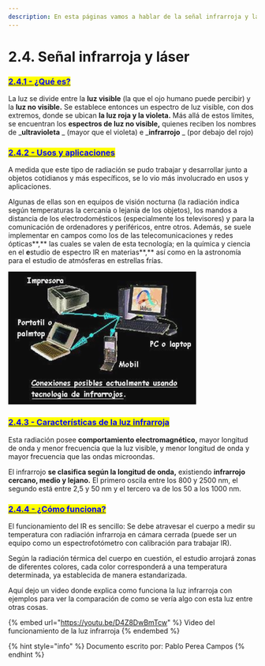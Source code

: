 ```yaml
---
description: En esta páginas vamos a hablar de la señal infrarroja y láser
---
```


# 2.4. Señal infrarroja y láser

### <mark style="color:blue;"></mark>[<mark style="color:blue;">2.4.1 - ¿Qué es?</mark>](2.4.-senal-infrarroja-y-laser.md#que-es)<mark style="color:blue;"></mark>

La luz se divide entre la **luz visible** (la que el ojo humano puede percibir) y la **luz no visible.** Se establece entonces un espectro de luz visible, con dos extremos, donde se ubican **la luz roja y la violeta.** Más allá de estos límites, se encuentran los **espectros de luz no visible,** quienes reciben los nombres de _**ultravioleta** _ (mayor que el violeta) e _**infrarrojo** _ (por debajo del rojo)



### <mark style="color:blue;"></mark>[<mark style="color:blue;">2.4.2 - Usos y aplicaciones</mark>](2.4.-senal-infrarroja-y-laser.md#usos-y-aplicaciones)<mark style="color:blue;"></mark>

A medida que este tipo de radiación se pudo trabajar y desarrollar junto a objetos cotidianos y más específicos, se lo vio más involucrado en usos y aplicaciones.

Algunas de ellas son en equipos de visión nocturna (la radiación indica según temperaturas la cercanía o lejanía de los objetos), los mandos a distancia de los electrodomésticos (especialmente los televisores) y para la comunicación de ordenadores y periféricos, entre otros. Además, se suele implementar en campos como los de las telecomunicaciones y redes ópticas**,** las cuales se valen de esta tecnología; en la química y ciencia en el **e**studio de espectro IR en materias**,** así como en la astronomía para el estudio de atmósferas en estrellas frías.

![](<../.gitbook/assets/image (6).png>)

### <mark style="color:blue;">****</mark>[<mark style="color:blue;">**2.4.3 - Características de la luz infrarroja**</mark>](2.4.-senal-infrarroja-y-laser.md#caracteristicas-de-la-luz-infrarroja)<mark style="color:blue;">****</mark>

Esta radiación posee **comportamiento electromagnético,** mayor longitud de onda y menor frecuencia que la luz visible, y menor longitud de onda y mayor frecuencia que las ondas microondas.

El infrarrojo **se clasifica según la longitud de onda,** existiendo **infrarrojo cercano, medio y lejano.** El primero oscila entre los 800 y 2500 nm, el segundo está entre 2,5 y 50 nm y el tercero va de los 50 a los 1000 nm.



### <mark style="color:blue;"></mark>[<mark style="color:blue;">2.4.4 - ¿Cómo funciona?</mark>](2.4.-senal-infrarroja-y-laser.md#como-funciona)<mark style="color:blue;"></mark>

El funcionamiento del IR es sencillo: Se debe atravesar el cuerpo a medir su temperatura con radiación infrarroja en cámara cerrada (puede ser un equipo como un espectrofotómetro con calibración para trabajar IR).

Según la radiación térmica del cuerpo en cuestión, el estudio arrojará zonas de diferentes colores, cada color corresponderá a una temperatura determinada, ya establecida de manera estandarizada.

Aquí dejo un video donde explica como funciona la luz infrarroja con ejemplos para ver la comparación de como se vería algo con esta luz entre otras cosas.

{% embed url="https://youtu.be/D4Z8DwBmTcw" %}
Video del funcionamiento de la luz infrarroja
{% endembed %}











{% hint style="info" %}
Documento escrito por: Pablo Perea Campos
{% endhint %}

